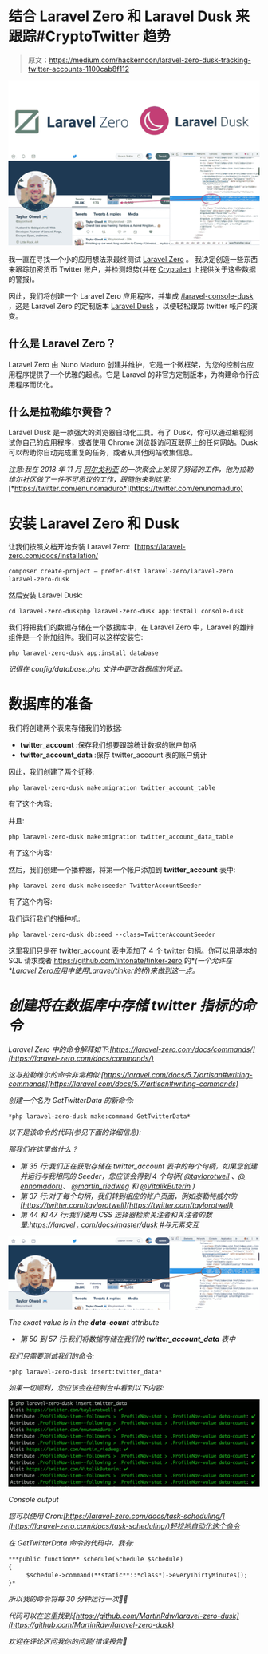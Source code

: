 # 结合 Laravel Zero 和 Laravel Dusk 来跟踪#CryptoTwitter 趋势

> 原文：<https://medium.com/hackernoon/laravel-zero-dusk-tracking-twitter-accounts-1100cab8f112>

![](img/673b3e5a86fd2a1836696597a267d4ed.png)

我一直在寻找一个小的应用想法来最终测试 [Laravel Zero](https://laravel-zero.com) 。
我决定创造一些东西来跟踪加密货币 Twitter 账户，并检测趋势(并在 [Cryptalert](https://cryptalert.com) 上提供关于这些数据的警报)。

因此，我们将创建一个 Laravel Zero 应用程序，并集成 [/laravel-console-dusk](https://github.com/nunomaduro/laravel-console-dusk.) ，这是 Laravel Zero 的定制版本 [Laravel Dusk](https://laravel.com/docs/5.7/dusk) ，以便轻松跟踪 twitter 帐户的演变。

## 什么是 Laravel Zero？

Laravel Zero 由 Nuno Maduro 创建并维护，它是一个微框架，为您的控制台应用程序提供了一个优雅的起点。它是 Laravel 的非官方定制版本，为构建命令行应用程序而优化。

## 什么是拉勒维尔黄昏？

Laravel Dusk 是一款强大的浏览器自动化工具。有了 Dusk，你可以通过编程测试你自己的应用程序，或者使用 Chrome 浏览器访问互联网上的任何网站。Dusk 可以帮助你自动完成重复的任务，或者从其他网站收集信息。

*注意:我在 2018 年 11 月* [*阿尔戈利亚*](https://algolia.com) *的一次聚会上发现了努诺的工作，他为拉勒维尔社区做了一件不可思议的工作，跟随他来到这里:*[*https://twitter.com/enunomaduro*](https://twitter.com/enunomaduro)

# 安装 Laravel Zero 和 Dusk

让我们按照文档开始安装 Laravel Zero:【https://laravel-zero.com/docs/installation/ 

```
composer create-project — prefer-dist laravel-zero/laravel-zero laravel-zero-dusk
```

然后安装 Laravel Dusk:

```
cd laravel-zero-duskphp laravel-zero-dusk app:install console-dusk
```

我们将把我们的数据存储在一个数据库中，在 Laravel Zero 中，Laravel 的雄辩组件是一个附加组件。我们可以这样安装它:

```
php laravel-zero-dusk app:install database
```

*记得在 config/database.php 文件中更改数据库的凭证。*

# 数据库的准备

我们将创建两个表来存储我们的数据:

*   **twitter_account** :保存我们想要跟踪统计数据的账户句柄
*   **twitter_account_data** :保存 twitter_account 表的账户统计

因此，我们创建了两个迁移:

```
php laravel-zero-dusk make:migration twitter_account_table
```

有了这个内容:

并且:

```
php laravel-zero-dusk make:migration twitter_account_data_table
```

有了这个内容:

然后，我们创建一个播种器，将第一个帐户添加到 **twitter_account** 表中:

```
php laravel-zero-dusk make:seeder TwitterAccountSeeder
```

有了这个内容:

我们运行我们的播种机:

```
php laravel-zero-dusk db:seed --class=TwitterAccountSeeder
```

这里我们只是在 twitter_account 表中添加了 4 个 twitter 句柄。你可以用基本的 SQL 请求或者 https://github.com/intonate/tinker-zero 的[](https://github.com/intonate/tinker-zero)**(一个允许在*[*Laravel Zero*](http://laravel-zero.com/)*应用中使用*[*Laravel/tinker*](https://github.com/laravel/tinker)*的桥)来做到这一点。**

# *创建将在数据库中存储 twitter 指标的命令*

*Laravel Zero 中的命令解释如下:[https://laravel-zero.com/docs/commands/](https://laravel-zero.com/docs/commands/)*

*这与拉勒维尔的命令非常相似:[https://laravel.com/docs/5.7/artisan#writing-commands](https://laravel.com/docs/5.7/artisan#writing-commands)*

*创建一个名为 GetTwitterData 的新命令:*

```
*php laravel-zero-dusk make:command GetTwitterData*
```

*以下是该命令的代码(参见下面的详细信息):*

*那我们在这里做什么？*

*   *第 35 行:我们正在获取存储在 twitter_account 表中的每个句柄，如果您创建并运行与我相同的 Seeder，您应该会得到 4 个句柄( [@taylorotwell](https://twitter.com/taylorotwell) 、[@ ennomadoru](https://twitter.com/enunomaduro)、 [@martin_riedweg](https://twitter.com/martin_riedweg) 和 [@VitalikButerin](https://twitter.com/VitalikButerin) )*
*   *第 37 行:对于每个句柄，我们转到相应的帐户页面，例如泰勒特威尔的[https://twitter.com/taylorotwell](https://twitter.com/taylorotwell)*
*   *第 44 和 47 行:我们使用 CSS 选择器检索关注者和关注者的数量:[https://laravel . com/docs/master/dusk #与元素交互](https://laravel.com/docs/master/dusk#interacting-with-elements)*

*![](img/05367dbae391b7ebc9d9dd7048eb0834.png)*

*The exact value is in the **data-count** attribute*

*   *第 50 到 57 行:我们将数据存储在我们的 **twitter_account_data** 表中*

*我们只需要测试我们的命令:*

```
*php laravel-zero-dusk insert:twitter_data*
```

*如果一切顺利，您应该会在控制台中看到以下内容:*

*![](img/0bc7308de73e3636ad7afa1933483a2d.png)*

*Console output*

*您可以使用 Cron:[https://laravel-zero.com/docs/task-scheduling/](https://laravel-zero.com/docs/task-scheduling/)轻松地自动化这个命令*

*在 GetTwitterData 命令的代码中，我有:*

```
***public function** schedule(Schedule $schedule)
{
     $schedule->command(**static**::*class*)->everyThirtyMinutes();
}*
```

*所以我的命令将每 30 分钟运行一次✌🏻*

*代码可以在这里找到:[https://github.com/MartinRdw/laravel-zero-dusk](https://github.com/MartinRdw/laravel-zero-dusk)*

*欢迎在评论区问我你的问题/错误报告🙂*